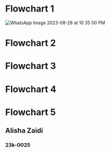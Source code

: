 # Flowchart 1
![WhatsApp Image 2023-08-28 at 10 35 00 PM](https://github.com/Zaidi-Alisha/PfFall23/assets/142868085/8fde4c37-40e3-49fe-b195-9d603d4fe3e5)

# Flowchart 2

# Flowchart 3

# Flowchart 4

# Flowchart 5


## Alisha Zaidi
### 23k-0025
